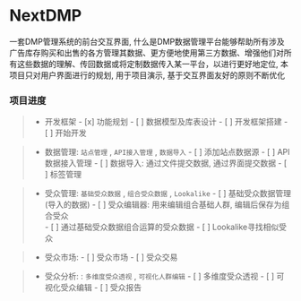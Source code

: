 # NextDMP
一套DMP管理系统的前台交互界面, 什么是DMP数据管理平台能够帮助所有涉及广告库存购买和出售的各方管理其数据、更方便地使用第三方数据、增强他们对所有这些数据的理解、传回数据或将定制数据传入某一平台，以进行更好地定位, 本项目只对用户界面进行的规划, 用于项目演示, 基于交互界面友好的原则不断优化

### 项目进度
> * 开发框架
    - [x] 功能规划
    - [ ] 数据模型及库表设计
    - [ ] 开发框架搭建
    - [ ] 开始开发
    
> * 数据管理: `站点管理` , `API接入管理` ,  `数据导入`
    - [ ] 添加站点数据源
    - [ ] API数据接入管理
    - [ ] 数据导入: 通过文件提交数据, 通过界面提交数据
    - [ ] 标签管理    

> * 受众管理: `基础受众数据` , `组合受众数据` ,  `Lookalike`
    - [ ] 基础受众数据管理(导入的数据)
    - [ ] 受众编辑器: 用来编辑组合基础人群, 编辑后保存为组合受众   
    - [ ] 通过基础受众数据组合运算的受众数据
    - [ ] Lookalike寻找相似受众

> * 受众市场: 
    - [ ] 受众市场
    - [ ] 受众交易

> * 受众分析: : `多维度受众透视` ,  `可视化人群编辑`
    - [ ] 多维度受众透视
    - [ ] 可视化受众编辑
    - [ ] 受众报告
